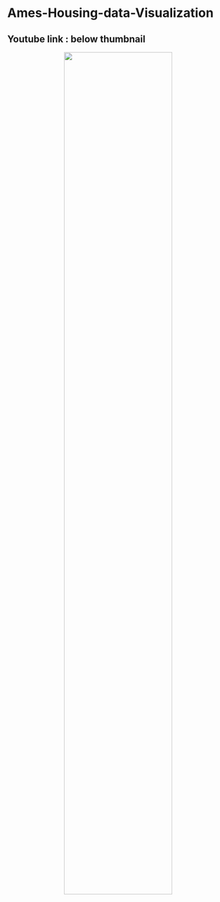 # Ames-Housing-data-Visualization

## Youtube link : below thumbnail
<p align="center">
  <a href="https://www.youtube.com/watch?v=JC7L55FGAm0&t=25s"><img width="70%" height ="70%" src="https://user-images.githubusercontent.com/8913742/82628593-3f374d80-9bbb-11ea-9622-5f6d48cf1e26.png"></a>
  <br><br>
  
</p>
